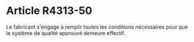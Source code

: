 # Article R4313-50

Le fabricant s'engage à remplir toutes les conditions nécessaires pour que le système de qualité approuvé demeure effectif.